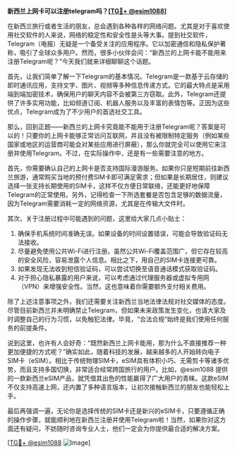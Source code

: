 **新西兰上网卡可以注册telegram吗？[[TG💪+ @esim1088](https://t.me/s/esim1088)]**

在新西兰旅行或者生活的朋友，总会遇到各种各样的网络问题。尤其是对于喜欢使用社交软件的人来说，网络的稳定性和安全性是头等大事。提到社交软件，Telegram（电报）无疑是一个备受关注的应用程序。它以加密通信和隐私保护著称，吸引了全球众多用户。然而，很多小伙伴会问：“新西兰的上网卡能不能用来注册Telegram呢？”今天我们就来详细聊聊这个话题。

首先，让我们简单了解一下Telegram的基本情况。Telegram是一款基于云存储的即时通讯应用，支持文字、图片、视频等多种信息传递方式。它的最大特点是采用端到端加密技术，确保用户的聊天内容不会被第三方窃取。此外，Telegram还提供了许多实用功能，比如频道订阅、机器人服务以及丰富的表情包等。正因为这些优点，Telegram成为了不少用户的首选社交工具。

那么，回到正题——新西兰的上网卡究竟能不能用于注册Telegram呢？答案是可以的！只要你的上网卡能够正常访问互联网，并且没有被限制特定服务（例如某些国家或地区的运营商可能会对某些应用进行屏蔽），那么你就完全可以使用它来注册并使用Telegram。不过，在实际操作中，还是有一些需要注意的地方。

首先，你需要确认自己的上网卡是否支持国际漫游服务。如果你只是短期前往新西兰旅游，通常购买当地的预付费SIM卡即可满足需求；但如果是长期居住，则建议选择一张支持长期使用的SIM卡，这样不仅方便日常联络，还能更好地保障Telegram的正常使用。另外，记得检查一下所选套餐是否包含足够的数据流量，因为Telegram需要消耗一定的网络资源，尤其是在传输大文件时。

其次，关于注册过程中可能遇到的问题，这里给大家几点小贴士：
1. 确保手机系统时间准确无误。如果设备的时间设置错误，可能会导致验证码无法接收。
2. 尽量避免使用公共Wi-Fi进行注册。虽然公共Wi-Fi覆盖范围广，但它存在较高的安全风险，容易泄露个人信息。相比之下，用自己的SIM卡连接更可靠。
3. 如果发现无法收到短信验证码，可以尝试切换至语音通话模式获取验证码。
4. 对于担心隐私暴露的用户来说，可以考虑通过代理服务器或虚拟专用网（VPN）来增强安全性。当然，这也意味着你需要额外支付相关费用。

除了上述注意事项之外，我们还需要关注新西兰当地法律法规对社交媒体的态度。尽管目前新西兰并未明确禁止Telegram，但如果未来政策发生变化，也请大家及时调整自己的行为习惯，以免触犯法律。毕竟，“合法合规”始终是我们使用任何服务的前提条件。

说到这里，也许有人会好奇：“既然新西兰上网卡能用，那为什么不直接推荐一种更加便捷的方式呢？”确实如此，随着科技的发展，越来越多的人开始转向电子SIM卡（eSIM）。相比于传统物理SIM卡，eSIM具有体积小巧、无需剪卡等诸多优势，而且支持多国切换，非常适合经常跨国旅行的用户。比如，@esim1088 提供的一款新西兰eSIM产品，就凭借其出色的性能赢得了广大用户的青睐。这款eSIM不仅支持高速上网，还内置了多种语言版本，让初次接触新西兰的朋友也能轻松上手。

最后再强调一遍，无论你是选择传统的SIM卡还是新兴的eSIM卡，只要遵循正确的操作步骤，就能顺利地在新西兰注册并使用Telegram啦！当然，如果你对这方面还有疑问，不妨随时咨询专业人士，他们一定会为你提供最合适的解决方案。

[[TG💪+ @esim1088](https://t.me/s/esim1088) ![Image](https://i.postimg.cc/4NQfJmqS/Snipaste-2025-05-13-00-14-12.png)]